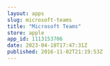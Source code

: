 ```yaml
---
layout: apps
slug: microsoft-teams
title: "Microsoft Teams"
store: apple
app_id: 1113153706
date: 2023-04-18T17:47:31Z
published: 2016-11-02T21:19:53Z
---
```


